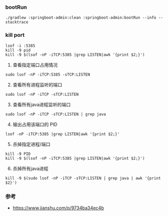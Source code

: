 ### bootRun

```shell script
./gradlew :springboot-admin:clean :springboot-admin:bootRun --info --stacktrace
```

### kill port

```shell script
lsof -i :5385
kill -9 pid
kill -9 $(lsof -nP -iTCP:5385 |grep LISTEN|awk '{print $2;}')
```

1. 查看指定端口占用情况

```
sudo lsof -nP -iTCP:5385 -sTCP:LISTEN
```

2. 查看所有进程监听的端口

```
sudo lsof -nP -iTCP -sTCP:LISTEN
```

3. 查看所有java进程监听的端口

```
sudo lsof -nP -iTCP -sTCP:LISTEN | grep java
```

4. 输出占用该端口的 PID

```
lsof -nP -iTCP:5385 |grep LISTEN|awk '{print $2;}'
```

5. 杀掉指定进程/端口

```
kill -9 PID
kill -9 $(lsof -nP -iTCP:5385 |grep LISTEN|awk '{print $2;}')
```

6. 杀掉所有java进程

```
kill -9 $(sudo lsof -nP -iTCP -sTCP:LISTEN | grep java | awk '{print $2}')
```

### 参考

* https://www.jianshu.com/p/9734ba34ec4b
